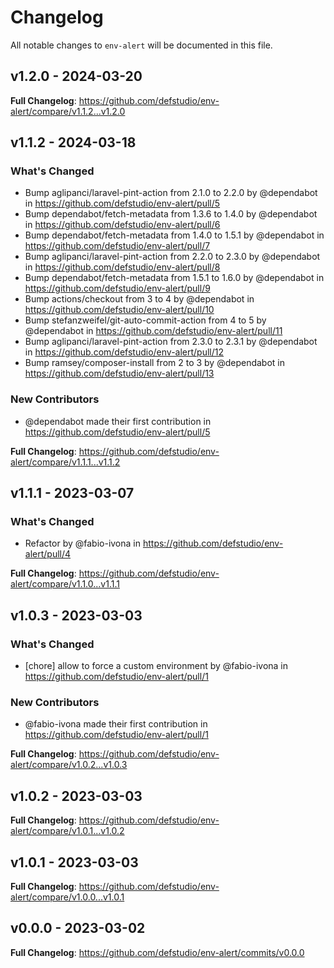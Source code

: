 # Changelog

All notable changes to `env-alert` will be documented in this file.

## v1.2.0 - 2024-03-20

**Full Changelog**: https://github.com/defstudio/env-alert/compare/v1.1.2...v1.2.0

## v1.1.2 - 2024-03-18

### What's Changed

* Bump aglipanci/laravel-pint-action from 2.1.0 to 2.2.0 by @dependabot in https://github.com/defstudio/env-alert/pull/5
* Bump dependabot/fetch-metadata from 1.3.6 to 1.4.0 by @dependabot in https://github.com/defstudio/env-alert/pull/6
* Bump dependabot/fetch-metadata from 1.4.0 to 1.5.1 by @dependabot in https://github.com/defstudio/env-alert/pull/7
* Bump aglipanci/laravel-pint-action from 2.2.0 to 2.3.0 by @dependabot in https://github.com/defstudio/env-alert/pull/8
* Bump dependabot/fetch-metadata from 1.5.1 to 1.6.0 by @dependabot in https://github.com/defstudio/env-alert/pull/9
* Bump actions/checkout from 3 to 4 by @dependabot in https://github.com/defstudio/env-alert/pull/10
* Bump stefanzweifel/git-auto-commit-action from 4 to 5 by @dependabot in https://github.com/defstudio/env-alert/pull/11
* Bump aglipanci/laravel-pint-action from 2.3.0 to 2.3.1 by @dependabot in https://github.com/defstudio/env-alert/pull/12
* Bump ramsey/composer-install from 2 to 3 by @dependabot in https://github.com/defstudio/env-alert/pull/13

### New Contributors

* @dependabot made their first contribution in https://github.com/defstudio/env-alert/pull/5

**Full Changelog**: https://github.com/defstudio/env-alert/compare/v1.1.1...v1.1.2

## v1.1.1 - 2023-03-07

### What's Changed

- Refactor by @fabio-ivona in https://github.com/defstudio/env-alert/pull/4

**Full Changelog**: https://github.com/defstudio/env-alert/compare/v1.1.0...v1.1.1

## v1.0.3 - 2023-03-03

### What's Changed

- [chore] allow to force a custom environment by @fabio-ivona in https://github.com/defstudio/env-alert/pull/1

### New Contributors

- @fabio-ivona made their first contribution in https://github.com/defstudio/env-alert/pull/1

**Full Changelog**: https://github.com/defstudio/env-alert/compare/v1.0.2...v1.0.3

## v1.0.2 - 2023-03-03

**Full Changelog**: https://github.com/defstudio/env-alert/compare/v1.0.1...v1.0.2

## v1.0.1 - 2023-03-03

**Full Changelog**: https://github.com/defstudio/env-alert/compare/v1.0.0...v1.0.1

## v0.0.0 - 2023-03-02

**Full Changelog**: https://github.com/defstudio/env-alert/commits/v0.0.0

